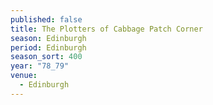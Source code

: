 ```yaml
---
published: false
title: The Plotters of Cabbage Patch Corner
season: Edinburgh
period: Edinburgh
season_sort: 400
year: "78_79"
venue:
  - Edinburgh
---
```



